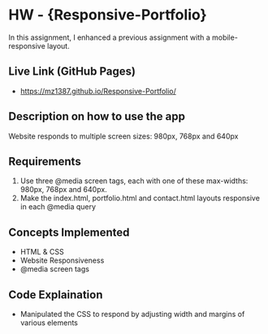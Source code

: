 # HW - {Responsive-Portfolio}

In this assignment, I enhanced a previous assignment with a mobile-responsive layout.

## Live Link (GitHub Pages)
- https://mz1387.github.io/Responsive-Portfolio/

## Description on how to use the app
Website responds to multiple screen sizes: 980px, 768px and 640px

## Requirements

1. Use three @media screen tags, each with one of these max-widths: 980px, 768px and 640px.
2. Make the index.html, portfolio.html and contact.html layouts responsive in each @media query

## Concepts Implemented

- HTML & CSS
- Website Responsiveness
- @media screen tags


## Code Explaination
- Manipulated the CSS to respond by adjusting width and margins of various elements
